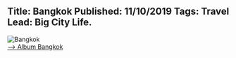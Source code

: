 Title: Bangkok
Published: 11/10/2019
Tags: Travel
Lead: Big City Life.
---
![Bangkok](https://lh3.googleusercontent.com/V4ObcYHn-z6jIBTi2IgCUcS8ewHEF_1r6Jndmezf-BwwrcWKgRuWdFOeUc9cNoxh-P-OFKc9dByXXcX4nUlrTenctLGWisxSxcB0hI4v1ApUU53haErR8_HGlVkBitC8qU3ObcLwRJXHdrOkCKxG_NaFRJQvcCGpKmH9ntF8XjvH1TQ_wzVGuRL2Q5iamTg_zvsEn3z7c2rcBPaPoSA470WP1OubEfV5P3fA5PLKaVPhUll53YFVR1bytwlHf8qv8Nbiv0vRVX0SQhZKlWbMCz2grZjQQgL05mmZniQ_1AheTFenet48YCLQ-Xd6GRKjLYgK-kc7EyDYb4cs533oONtWG1VL18uUjhyl0VDidPYK3Z6XragwV4PzSmJurBROactEy6HdppYqH8Wa4OKFB1MnlLdBsaPQPtHOPhnEFycOOoS-Rda9M7XWA-tDKMloCX4M7DA5FtZWSqXHYwK87R0g36u3M6yeE7B_kxV3h0KPnrI2_K7921Jit2gPTe00LzDqCdleEHO_sSutS5Vk0wTrfZ-yXxTsfBoHB-WSoezOXG9HVA2TRRYpwmJ6M6ddvTjrAbaYZkZeuiobqlmJqBhETBAuHmjnobN7cFUlCLQi47ZaVtBAxJ0Ff1mFJwuP86kY2kXUdTYS7HwGwTRWTKXwNNxJgrfi_PoMVg5smt2kBIjo99Fx_FY=s205-p-k-no)  
<a href="https://photos.app.goo.gl/3FvEo1JA2hcsL4nKA" target="_blank">--> Album Bangkok</a>